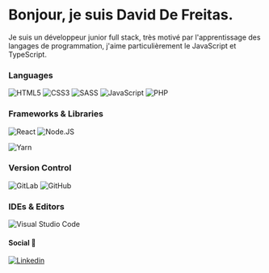 <p align="center">
<h1>Bonjour, je suis David De Freitas.</h2> 
</p>

  Je suis un développeur junior full stack, très motivé par l'apprentissage des langages de programmation, j'aime particulièrement le JavaScript et TypeScript. 

### Languages

![HTML5](https://img.shields.io/badge/-HTML5-%23E44D27?style=for-the-badge&logo=html5&logoColor=ffffff)
![CSS3](https://img.shields.io/badge/-CSS3-%231572B6?style=for-the-badge&logo=css3) 
![SASS](https://img.shields.io/badge/SASS-hotpink.svg?style=for-the-badge&logo=SASS&logoColor=white)
![JavaScript](https://img.shields.io/badge/JAVASCRIPT-323330?style=for-the-badge&logo=javascript&logoColor=F7DF1E)
![PHP](https://img.shields.io/badge/php-%23777BB4.svg?style=for-the-badge&logo=php&logoColor=white)


### Frameworks & Libraries

![React](https://img.shields.io/badge/react-%2320232a.svg?style=for-the-badge&logo=react&logoColor=%2361DAFB)
![Node.JS](https://img.shields.io/badge/NODE.JS-43853D?style=for-the-badge&logo=node.js&logoColor=ffffff)

![Yarn](https://img.shields.io/badge/yarn-%232C8EBB.svg?style=for-the-badge&logo=yarn&logoColor=white)

### Version Control

![GitLab](https://img.shields.io/badge/gitlab-%23181717.svg?style=for-the-badge&logo=gitlab&logoColor=white)
![GitHub](https://img.shields.io/badge/github-%23121011.svg?style=for-the-badge&logo=github&logoColor=white)

### IDEs & Editors

![Visual Studio Code](https://img.shields.io/badge/Visual%20Studio%20Code-0078d7.svg?style=for-the-badge&logo=visual-studio-code&logoColor=white)

#### Social 👥

[![Linkedin](https://img.shields.io/badge/-Djadda%20Farid-black?style=for-the-badge&logo=Linkedin)](https://www.linkedin.com/in/david-de-freitas-a85467206/)  


